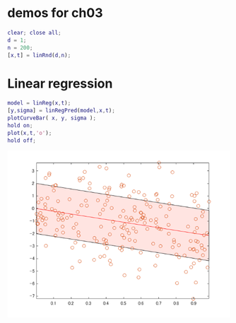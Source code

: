 # demos for ch03
```matlab
clear; close all;
d = 1;
n = 200;
[x,t] = linRnd(d,n);
```
# Linear regression
```matlab
model = linReg(x,t);
[y,sigma] = linRegPred(model,x,t);
plotCurveBar( x, y, sigma );
hold on;
plot(x,t,'o');
hold off;
```

![figure_0.png](linReg_demo_images/figure_0.png)

